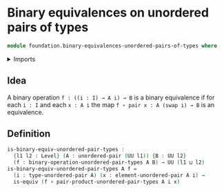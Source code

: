 # Binary equivalences on unordered pairs of types

```agda
module foundation.binary-equivalences-unordered-pairs-of-types where
```

<details><summary>Imports</summary>
```agda
open import foundation.binary-operations-unordered-pairs-of-types
open import foundation.equivalences
open import foundation.functions
open import foundation.products-unordered-pairs-of-types
open import foundation.universe-levels
open import foundation.unordered-pairs
```
</details>

## Idea

A binary operation `f : ((i : I) → A i) → B` is a binary equivalence if for each `i : I` and each `x : A i` the map `f ∘ pair x : A (swap i) → B` is an equivalence.

## Definition

```agda
is-binary-equiv-unordered-pair-types :
  {l1 l2 : Level} (A : unordered-pair (UU l1)) {B : UU l2}
  (f : binary-operation-unordered-pair-types A B) → UU (l1 ⊔ l2)
is-binary-equiv-unordered-pair-types A f =
  (i : type-unordered-pair A) (x : element-unordered-pair A i) →
  is-equiv (f ∘ pair-product-unordered-pair-types A i x)
```
